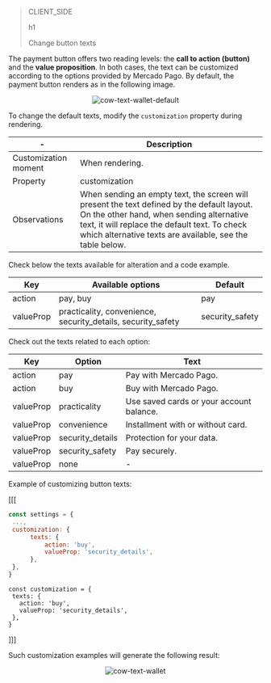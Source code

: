 > CLIENT_SIDE
>
> h1
>
> Change button texts

The payment button offers two reading levels: the **call to action (button)** and the **value proposition**. In both cases, the text can be customized according to the options provided by Mercado Pago. By default, the payment button renders as in the following image.

<center>

![cow-text-wallet-default](cow/cow-text-wallet-default.en.jpg)

</center>

To change the default texts, modify the `customization` property during rendering.

| - | Description |
| --- |--- | 
| Customization moment | When rendering. |
| Property | customization |
| Observations | When sending an empty text, the screen will present the text defined by the default layout. On the other hand, when sending alternative text, it will replace the default text. To check which alternative texts are available, see the table below. |

Check below the texts available for alteration and a code example.

| Key | Available options | Default |
| --- |--- | --- | 
| action | pay, buy | pay |
| valueProp | practicality, convenience, security_details, security_safety | security_safety |

Check out the texts related to each option:

| Key | Option | Text |
| --- |--- | --- |
| action | pay | Pay with Mercado Pago. |
| action | buy | Buy with Mercado Pago. |
| valueProp | practicality| Use saved cards or your account balance. |
| valueProp | convenience | Installment with or without card. |
| valueProp | security_details | Protection for your data. |
| valueProp | security_safety| Pay securely. |
| valueProp | none | - |

Example of customizing button texts:

[[[
```Javascript
const settings = {
 ...,
 customization: {
      texts: {
          action: 'buy',
          valueProp: 'security_details',
      },
 },
}
```
```react-jsx
const customization = {
 texts: {
   action: 'buy',
   valueProp: 'security_details',
 },
}
```
]]]

Such customization examples will generate the following result:

<center>

![cow-text-wallet](cow/cow-text-wallet.en.jpg)

</center>